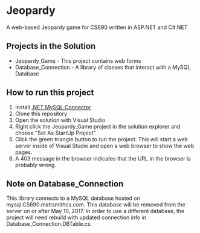# Jeopardy

A web-based Jeopardy game for CS690 written in ASP.NET and C#.NET

## Projects in the Solution
- Jeopardy_Game - This project contains web forms 
- Database_Connection - A library of classes that interact with a MySQL Database
 
## How to run this project
1. Install [.NET MySQL Connector](https://dev.mysql.com/downloads/connector/net/)
1. Clone this repository
1. Open the solution with Visual Studio
1. Right click the Jeopardy_Game project in the solution explorer and choose "Set As StartUp Project"
1. Click the green triangle button to run the project. This will start a web server inside of Visual Studio and open a web browser to show the web pages.
1. A 403 message in the browser indicates that the URL in the browser is probably wrong.

## Note on Database_Connection
This library connects to a MySQL database hosted on mysql.CS690.mattsmithcs.com. This database will be removed from the server on or after May 10, 2017. In order to use a different database, the project will need rebuild with updated connection info in Database_Connection.DBTable.cs.